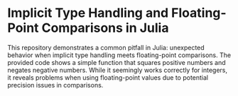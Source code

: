 # Implicit Type Handling and Floating-Point Comparisons in Julia

This repository demonstrates a common pitfall in Julia: unexpected behavior when implicit type handling meets floating-point comparisons.  The provided code shows a simple function that squares positive numbers and negates negative numbers. While it seemingly works correctly for integers, it reveals problems when using floating-point values due to potential precision issues in comparisons.